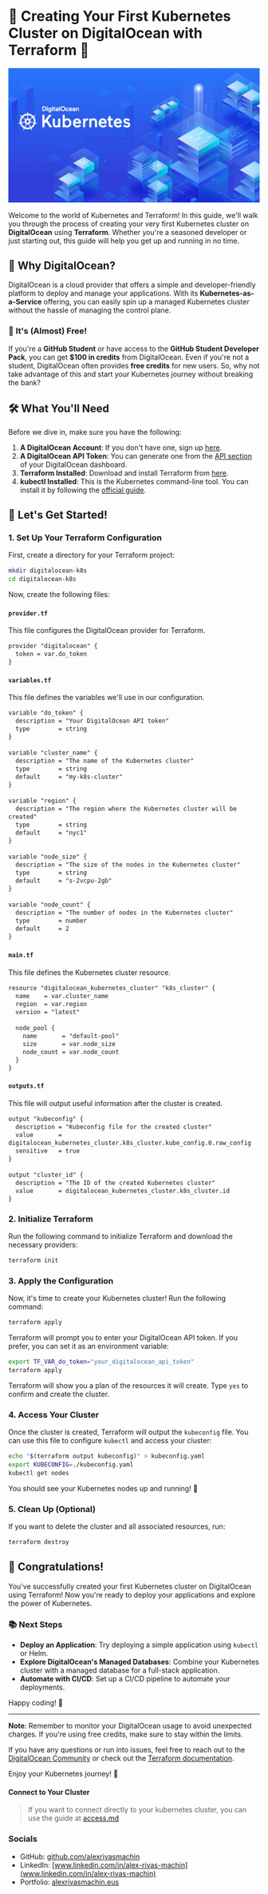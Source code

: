 # 🌊 **Creating Your First Kubernetes Cluster on DigitalOcean with Terraform** 🚀

![kubernetsDigitalOcean.jpg](./kubernetesDigitalOcean.jpeg)


Welcome to the world of Kubernetes and Terraform! In this guide, we'll walk you through the process of creating your very first Kubernetes cluster on **DigitalOcean** using **Terraform**. Whether you're a seasoned developer or just starting out, this guide will help you get up and running in no time.

## 🎁 **Why DigitalOcean?**

DigitalOcean is a cloud provider that offers a simple and developer-friendly platform to deploy and manage your applications. With its **Kubernetes-as-a-Service** offering, you can easily spin up a managed Kubernetes cluster without the hassle of managing the control plane.

### 💸 **It's (Almost) Free!**

If you're a **GitHub Student** or have access to the **GitHub Student Developer Pack**, you can get **$100 in credits** from DigitalOcean. Even if you're not a student, DigitalOcean often provides **free credits** for new users. So, why not take advantage of this and start your Kubernetes journey without breaking the bank?

## 🛠️ **What You'll Need**

Before we dive in, make sure you have the following:

1. **A DigitalOcean Account**: If you don't have one, sign up [here](https://cloud.digitalocean.com/registrations/new).
2. **A DigitalOcean API Token**: You can generate one from the [API section](https://cloud.digitalocean.com/account/api/tokens) of your DigitalOcean dashboard.
3. **Terraform Installed**: Download and install Terraform from [here](https://www.terraform.io/downloads.html).
4. **kubectl Installed**: This is the Kubernetes command-line tool. You can install it by following the [official guide](https://kubernetes.io/docs/tasks/tools/install-kubectl/).

## 🚀 **Let's Get Started!**

### 1. **Set Up Your Terraform Configuration**

First, create a directory for your Terraform project:

```bash
mkdir digitalocean-k8s
cd digitalocean-k8s
```

Now, create the following files:

#### **`provider.tf`**

This file configures the DigitalOcean provider for Terraform.

```hcl
provider "digitalocean" {
  token = var.do_token
}
```

#### **`variables.tf`**

This file defines the variables we'll use in our configuration.

```hcl
variable "do_token" {
  description = "Your DigitalOcean API token"
  type        = string
}

variable "cluster_name" {
  description = "The name of the Kubernetes cluster"
  type        = string
  default     = "my-k8s-cluster"
}

variable "region" {
  description = "The region where the Kubernetes cluster will be created"
  type        = string
  default     = "nyc1"
}

variable "node_size" {
  description = "The size of the nodes in the Kubernetes cluster"
  type        = string
  default     = "s-2vcpu-2gb"
}

variable "node_count" {
  description = "The number of nodes in the Kubernetes cluster"
  type        = number
  default     = 2
}
```

#### **`main.tf`**

This file defines the Kubernetes cluster resource.

```hcl
resource "digitalocean_kubernetes_cluster" "k8s_cluster" {
  name    = var.cluster_name
  region  = var.region
  version = "latest"

  node_pool {
    name       = "default-pool"
    size       = var.node_size
    node_count = var.node_count
  }
}
```

#### **`outputs.tf`**

This file will output useful information after the cluster is created.

```hcl
output "kubeconfig" {
  description = "Kubeconfig file for the created cluster"
  value       = digitalocean_kubernetes_cluster.k8s_cluster.kube_config.0.raw_config
  sensitive   = true
}

output "cluster_id" {
  description = "The ID of the created Kubernetes cluster"
  value       = digitalocean_kubernetes_cluster.k8s_cluster.id
}
```

### 2. **Initialize Terraform**

Run the following command to initialize Terraform and download the necessary providers:

```bash
terraform init
```

### 3. **Apply the Configuration**

Now, it's time to create your Kubernetes cluster! Run the following command:

```bash
terraform apply
```

Terraform will prompt you to enter your DigitalOcean API token. If you prefer, you can set it as an environment variable:

```bash
export TF_VAR_do_token="your_digitalocean_api_token"
terraform apply
```

Terraform will show you a plan of the resources it will create. Type `yes` to confirm and create the cluster.

### 4. **Access Your Cluster**

Once the cluster is created, Terraform will output the `kubeconfig` file. You can use this file to configure `kubectl` and access your cluster:

```bash
echo "$(terraform output kubeconfig)" > kubeconfig.yaml
export KUBECONFIG=./kubeconfig.yaml
kubectl get nodes
```

You should see your Kubernetes nodes up and running! 🎉

### 5. **Clean Up (Optional)**

If you want to delete the cluster and all associated resources, run:

```bash
terraform destroy
```

## 🎉 **Congratulations!**

You've successfully created your first Kubernetes cluster on DigitalOcean using Terraform! Now you're ready to deploy your applications and explore the power of Kubernetes.

### 📚 **Next Steps**

- **Deploy an Application**: Try deploying a simple application using `kubectl` or Helm.
- **Explore DigitalOcean's Managed Databases**: Combine your Kubernetes cluster with a managed database for a full-stack application.
- **Automate with CI/CD**: Set up a CI/CD pipeline to automate your deployments.

Happy coding! 🚀

---

**Note**: Remember to monitor your DigitalOcean usage to avoid unexpected charges. If you're using free credits, make sure to stay within the limits.

If you have any questions or run into issues, feel free to reach out to the [DigitalOcean Community](https://www.digitalocean.com/community) or check out the [Terraform documentation](https://www.terraform.io/docs/index.html).

Enjoy your Kubernetes journey! 🌊

#### Connect to Your Cluster 
> If you want to connect directly to your kubernetes cluster, you can use the guide at [access.md](access.md)

### Socials
+ GitHub: [github.com/alexrivasmachin](github.com/alexrivasmachin)
+ LinkedIn: [www.linkedin.com/in/alex-rivas-machin](www.linkedin.com/in/alex-rivas-machin)
+ Portfolio: [alexrivasmachin.eus](alexrivasmachin.eus)